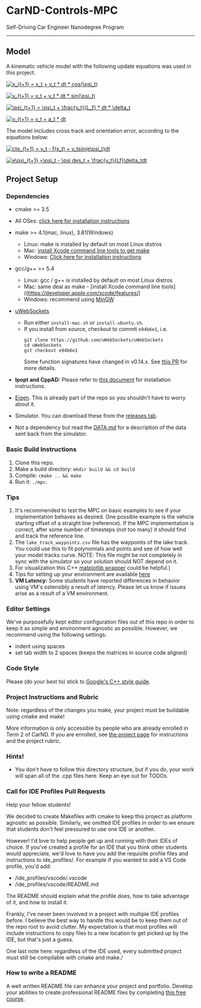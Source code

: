 # CarND-Controls-MPC
Self-Driving Car Engineer Nanodegree Program

---

## Model
A kinematic vehicle model with the following update equations was used in this project.

<a href="https://www.codecogs.com/eqnedit.php?latex=x_{t&plus;1}&space;=&space;x_t&space;&plus;&space;v_t&space;*&space;dt&space;*&space;cos(\psi_t)" target="_blank"><img src="https://latex.codecogs.com/gif.latex?x_{t&plus;1}&space;=&space;x_t&space;&plus;&space;v_t&space;*&space;dt&space;*&space;cos(\psi_t)" title="x_{t+1} = x_t + v_t * dt * cos(\psi_t)" /></a>

<a href="https://www.codecogs.com/eqnedit.php?latex=y_{t&plus;1}&space;=&space;y_t&space;&plus;&space;v_t&space;*&space;dt&space;*&space;sin(\psi_t)" target="_blank"><img src="https://latex.codecogs.com/gif.latex?y_{t&plus;1}&space;=&space;y_t&space;&plus;&space;v_t&space;*&space;dt&space;*&space;sin(\psi_t)" title="y_{t+1} = y_t + v_t * dt * sin(\psi_t)" /></a>

<a href="https://www.codecogs.com/eqnedit.php?latex=\psi_{t&plus;1}&space;=&space;\psi_t&space;&plus;&space;\frac{v_t}{L_f}&space;*&space;dt&space;*&space;\delta_t" target="_blank"><img src="https://latex.codecogs.com/gif.latex?\psi_{t&plus;1}&space;=&space;\psi_t&space;&plus;&space;\frac{v_t}{L_f}&space;*&space;dt&space;*&space;\delta_t" title="\psi_{t+1} = \psi_t + \frac{v_t}{L_f} * dt * \delta_t" /></a>

<a href="https://www.codecogs.com/eqnedit.php?latex=v_{t&plus;1}&space;=&space;v_t&space;&plus;&space;a_t&space;*&space;dt" target="_blank"><img src="https://latex.codecogs.com/gif.latex?v_{t&plus;1}&space;=&space;v_t&space;&plus;&space;a_t&space;*&space;dt" title="v_{t+1} = v_t + a_t * dt" /></a>

The model includes cross track and orientation error, according to the equations below:

<a href="https://www.codecogs.com/eqnedit.php?latex=cte_{t&plus;1}&space;=&space;y_t&space;-&space;f(x_t)&space;&plus;&space;v_tsin(e\psi_t)dt" target="_blank"><img src="https://latex.codecogs.com/gif.latex?cte_{t&plus;1}&space;=&space;y_t&space;-&space;f(x_t)&space;&plus;&space;v_tsin(e\psi_t)dt" title="cte_{t+1} = y_t - f(x_t) + v_tsin(e\psi_t)dt" /></a>

<a href="https://www.codecogs.com/eqnedit.php?latex=e\psi_{t&plus;1}&space;=\psi_t&space;-&space;\psi&space;des_t&space;&plus;&space;\frac{v_t}{Lf}\delta_tdt" target="_blank"><img src="https://latex.codecogs.com/gif.latex?e\psi_{t&plus;1}&space;=\psi_t&space;-&space;\psi&space;des_t&space;&plus;&space;\frac{v_t}{Lf}\delta_tdt" title="e\psi_{t+1} =\psi_t - \psi des_t + \frac{v_t}{Lf}\delta_tdt" /></a>

## Project Setup
### Dependencies

* cmake >= 3.5
 * All OSes: [click here for installation instructions](https://cmake.org/install/)
* make >= 4.1(mac, linux), 3.81(Windows)
  * Linux: make is installed by default on most Linux distros
  * Mac: [install Xcode command line tools to get make](https://developer.apple.com/xcode/features/)
  * Windows: [Click here for installation instructions](http://gnuwin32.sourceforge.net/packages/make.htm)
* gcc/g++ >= 5.4
  * Linux: gcc / g++ is installed by default on most Linux distros
  * Mac: same deal as make - [install Xcode command line tools]((https://developer.apple.com/xcode/features/)
  * Windows: recommend using [MinGW](http://www.mingw.org/)
* [uWebSockets](https://github.com/uWebSockets/uWebSockets)
  * Run either `install-mac.sh` or `install-ubuntu.sh`.
  * If you install from source, checkout to commit `e94b6e1`, i.e.
    ```
    git clone https://github.com/uWebSockets/uWebSockets
    cd uWebSockets
    git checkout e94b6e1
    ```
    Some function signatures have changed in v0.14.x. See [this PR](https://github.com/udacity/CarND-MPC-Project/pull/3) for more details.

* **Ipopt and CppAD:** Please refer to [this document](https://github.com/udacity/CarND-MPC-Project/blob/master/install_Ipopt_CppAD.md) for installation instructions.
* [Eigen](http://eigen.tuxfamily.org/index.php?title=Main_Page). This is already part of the repo so you shouldn't have to worry about it.
* Simulator. You can download these from the [releases tab](https://github.com/udacity/self-driving-car-sim/releases).
* Not a dependency but read the [DATA.md](./DATA.md) for a description of the data sent back from the simulator.


### Basic Build Instructions

1. Clone this repo.
2. Make a build directory: `mkdir build && cd build`
3. Compile: `cmake .. && make`
4. Run it: `./mpc`.

### Tips

1. It's recommended to test the MPC on basic examples to see if your implementation behaves as desired. One possible example
is the vehicle starting offset of a straight line (reference). If the MPC implementation is correct, after some number of timesteps
(not too many) it should find and track the reference line.
2. The `lake_track_waypoints.csv` file has the waypoints of the lake track. You could use this to fit polynomials and points and see of how well your model tracks curve. NOTE: This file might be not completely in sync with the simulator so your solution should NOT depend on it.
3. For visualization this C++ [matplotlib wrapper](https://github.com/lava/matplotlib-cpp) could be helpful.)
4.  Tips for setting up your environment are available [here](https://classroom.udacity.com/nanodegrees/nd013/parts/40f38239-66b6-46ec-ae68-03afd8a601c8/modules/0949fca6-b379-42af-a919-ee50aa304e6a/lessons/f758c44c-5e40-4e01-93b5-1a82aa4e044f/concepts/23d376c7-0195-4276-bdf0-e02f1f3c665d)
5. **VM Latency:** Some students have reported differences in behavior using VM's ostensibly a result of latency.  Please let us know if issues arise as a result of a VM environment.

### Editor Settings

We've purposefully kept editor configuration files out of this repo in order to
keep it as simple and environment agnostic as possible. However, we recommend
using the following settings:

* indent using spaces
* set tab width to 2 spaces (keeps the matrices in source code aligned)

### Code Style

Please (do your best to) stick to [Google's C++ style guide](https://google.github.io/styleguide/cppguide.html).

### Project Instructions and Rubric

Note: regardless of the changes you make, your project must be buildable using
cmake and make!

More information is only accessible by people who are already enrolled in Term 2
of CarND. If you are enrolled, see [the project page](https://classroom.udacity.com/nanodegrees/nd013/parts/40f38239-66b6-46ec-ae68-03afd8a601c8/modules/f1820894-8322-4bb3-81aa-b26b3c6dcbaf/lessons/b1ff3be0-c904-438e-aad3-2b5379f0e0c3/concepts/1a2255a0-e23c-44cf-8d41-39b8a3c8264a)
for instructions and the project rubric.

### Hints!

* You don't have to follow this directory structure, but if you do, your work
  will span all of the .cpp files here. Keep an eye out for TODOs.

### Call for IDE Profiles Pull Requests

Help your fellow students!

We decided to create Makefiles with cmake to keep this project as platform
agnostic as possible. Similarly, we omitted IDE profiles in order to we ensure
that students don't feel pressured to use one IDE or another.

However! I'd love to help people get up and running with their IDEs of choice.
If you've created a profile for an IDE that you think other students would
appreciate, we'd love to have you add the requisite profile files and
instructions to ide_profiles/. For example if you wanted to add a VS Code
profile, you'd add:

* /ide_profiles/vscode/.vscode
* /ide_profiles/vscode/README.md

The README should explain what the profile does, how to take advantage of it,
and how to install it.

Frankly, I've never been involved in a project with multiple IDE profiles
before. I believe the best way to handle this would be to keep them out of the
repo root to avoid clutter. My expectation is that most profiles will include
instructions to copy files to a new location to get picked up by the IDE, but
that's just a guess.

One last note here: regardless of the IDE used, every submitted project must
still be compilable with cmake and make./

### How to write a README
A well written README file can enhance your project and portfolio.  Develop your abilities to create professional README files by completing [this free course](https://www.udacity.com/course/writing-readmes--ud777).
